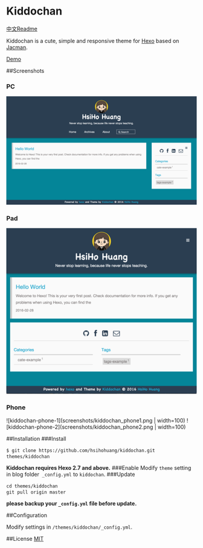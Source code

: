 # Kiddochan

[中文Readme](/README_zh.md)

Kiddochan is a cute, simple and responsive theme for [Hexo](http://hexo.io) based on [Jacman](https://github.com/wuchong/jacman).  

[Demo](http://blog.hsihohuang.info) 

##Screenshots
### PC
![kiddochan-pc](screenshots/kiddochan_pc.png)

### Pad
![kiddochan-pad](screenshots/kiddochan_pad.png)


### Phone
![kiddochan-phone-1](screenshots/kiddochan_phone1.png | width=100)
![kiddochan-phone-2](screenshots/kiddochan_phone2.png | width=100)

##Installation
###Install
```
$ git clone https://github.com/hsihohuang/kiddochan.git themes/kiddochan
```
**Kiddochan requires Hexo 2.7 and above.** 
###Enable
Modify `theme` setting in blog folder` _config.yml` to `kiddochan`.
###Update
```
cd themes/kiddochan
git pull origin master
```
**please backup your `_config.yml` file before update.** 

##Configuration

Modify settings in  `/themes/kiddochan/_config.yml`.


##License
[MIT](/LICENSE)
